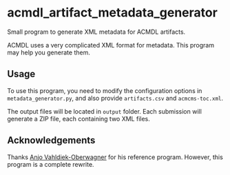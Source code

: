 # acmdl_artifact_metadata_generator

Small program to generate XML metadata for ACMDL artifacts.

ACMDL uses a very complicated XML format for metadata. This program may help you generate them.

## Usage

To use this program, you need to modify the configuration options in `metadata_generator.py`, and also provide `artifacts.csv` and `acmcms-toc.xml`.

The output files will be located in `output` folder. Each submission will generate a ZIP file, each containing two XML files.

## Acknowledgements

Thanks [Anjo Vahldiek-Oberwagner](https://github.com/vahldiek/acmdl_artifact_metadata) for his reference program. However, this program is a complete rewrite.
